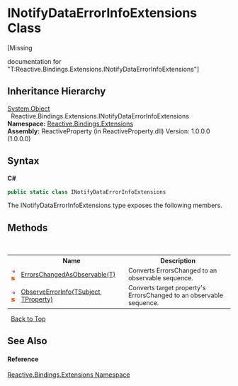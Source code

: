 # INotifyDataErrorInfoExtensions Class
 

\[Missing <summary> documentation for "T:Reactive.Bindings.Extensions.INotifyDataErrorInfoExtensions"\]


## Inheritance Hierarchy
<a href="http://msdn2.microsoft.com/en-us/library/e5kfa45b" target="_blank">System.Object</a><br />&nbsp;&nbsp;Reactive.Bindings.Extensions.INotifyDataErrorInfoExtensions<br />
**Namespace:**&nbsp;<a href="a9fb9c90-d2dd-7420-ec9a-3084892a7996">Reactive.Bindings.Extensions</a><br />**Assembly:**&nbsp;ReactiveProperty (in ReactiveProperty.dll) Version: 1.0.0.0 (1.0.0.0)

## Syntax

**C#**<br />
``` C#
public static class INotifyDataErrorInfoExtensions
```

The INotifyDataErrorInfoExtensions type exposes the following members.


## Methods
&nbsp;<table><tr><th></th><th>Name</th><th>Description</th></tr><tr><td>![Public method](media/pubmethod.gif "Public method")![Static member](media/static.gif "Static member")</td><td><a href="98e2b6e0-9670-90a2-0608-3451a2b21bc9">ErrorsChangedAsObservable(T)</a></td><td>
Converts ErrorsChanged to an observable sequence.</td></tr><tr><td>![Public method](media/pubmethod.gif "Public method")![Static member](media/static.gif "Static member")</td><td><a href="17e2850d-36da-0b52-662b-ca0b69a8b562">ObserveErrorInfo(TSubject, TProperty)</a></td><td>
Converts target property's ErrorsChanged to an observable sequence.</td></tr></table>&nbsp;
<a href="#inotifydataerrorinfoextensions-class">Back to Top</a>

## See Also


#### Reference
<a href="a9fb9c90-d2dd-7420-ec9a-3084892a7996">Reactive.Bindings.Extensions Namespace</a><br />